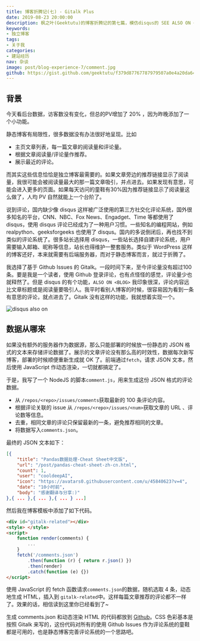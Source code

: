 ```yaml
---
title: 博客折腾记(七) - Gitalk Plus
date: 2019-08-23 20:00:00
description: 枫之叶(Geektutu)的博客折腾记的第七篇，模仿disqus的 SEE ALSO ON <blog> 功能，为静态博客添加“显示本站其他文章评论”的功能，完善内链。
keywords:
- 独立博客
tags:
- 关于我
categories: 
- 建站经历
nav: 杂谈
image: post/blog-experience-7/comment.jpg
github: https://gist.github.com/geektutu/f379d87767787979507a0e4a20da64ba
---
```


## 背景

今天看后台数据，访客数没有变化，但总的PV增加了 20% ，因为昨晚添加了一个小功能。

静态博客有局限性，很多数据没有办法很好地呈现。比如

- 主页文章列表，每一篇文章的阅读量和评论量。
- 根据文章阅读量/评论量作推荐。
- 展示最近的评论。

而其实这些信息恰恰是独立博客最需要的。如果文章旁边的推荐链接显示了阅读量，我很可能会被阅读量最大的那一篇文章吸引，并点进去。如果发现有意思，可能会进入更多的页面。如果每天访问的童鞋有30%因为推荐链接显示了阅读量这么做了，人均 PV 自然就能上一个台阶了。

说到评论，国内缺少像 disqus 这样被广泛使用的第三方社交化评论系统，国外很多知名的平台，CNN、NBC、Fox News、Engadget、Time 等都使用了 disqus，使用 disqus 评论已经成为了一种用户习惯。一些知名的编程网站，例如 realpython、geeksforgeeks 也使用了 disqus。国内的多说倒闭后，再也找不到类似的评论系统了。很多站长选择用 disqus，一些站长选择自建评论系统，用户需要输入邮箱、昵称等信息，站长也得维护一整套服务。类似于 WordPress 这样的博客还好，本来就需要有后端服务器，而对于静态博客而言，就过于折腾了。

我选择了基于 Github Issues 的 Gitalk。一段时间下来，至今评论量没有超过100条。要是我是一个读者，使用 Github 登录评论，也有点怪怪的感觉，评论量少也就释然了。但是 disqus 的有个功能，`ALSO ON <BLOG>` 我印象很深，评论内容远比文章标题或是阅读量要吸引人。我平时看别人博客的时候，很容易因为看到一条有意思的评论，就点进去了。Gitalk 没有这样的功能，我就想着实现一个。

![disqus also on](blog-experience-7/also_on.jpg)

## 数据从哪来

如果没有额外的服务器作为数据源，那么只能部署的时候放一份静态的 JSON 格式的文本来存储评论数据了。展示的文章评论没有那么高的时效性，数据每次新写博客，部署的时候顺便重新生成就 OK 了。前端通过`fetch`，请求 JSON 文本，然后使用 JavaScript 作动态渲染，一切就都搞定了。

于是，我写了一个 NodeJS 的脚本`comment.js`，用来生成这份 JSON 格式的评论数据。

- 从 `/repos/<repo>/issues/comments`获取最新的 100 条评论内容。
- 根据评论关联的 issue 从 `/repos/<repo>/issues/<num>`获取文章的 URL 、评论数等信息。
- 去重，相同文章的评论只保留最新的一条，避免推荐相同的文章。
- 将数据写入`comments.json`。

最终的 JSON 文本如下：

```json
[{
    "title": "Pandas数据处理-Cheat Sheet中文版",
    "url": "/post/pandas-cheat-sheet-zh-cn.html",
    "count": 1,
    "user": "cooldeepAI",
    "icon": "https://avatars0.githubusercontent.com/u/45840623?v=4",
    "date": "10小时前",
    "body": "感谢翻译与分享:)"
},{ ... },{ ... },{ ... } ...]
```

然后我在博客模板中添加了如下代码。

```html
<div id="gitalk-related"></div>
<style> </style>
<script>
    function render(comments) {
        ...
    }
    fetch('/comments.json')
        .then(function (r) { return r.json() })
        .then(render)
        .catch(function (e) {})
</script>   
```

使用 JavaScript 的 fetch 函数请求`comments.json`的数据，随机选取 4 条，动态地生成 HTML，插入到 `gitalk-related`中。这样每篇文章推荐的评论都不一样了。效果的话，相信读到这里你已经看到了~

生成 comments.json 和动态渲染 HTML 的代码都放到 [Github](https://gist.github.com/geektutu/f379d87767787979507a0e4a20da64ba)。CSS 色彩基本是按照 Gitalk 来写的，这份代码对所有的使用 Github Issues 作为评论系统的童鞋都是可用的，也是静态博客完善评论系统的一个思路吧。



